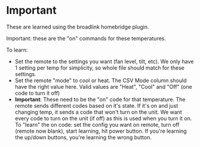 # Important

These are learned using the broadlink homebridge plugin.

Important: these are the "on" commands for these temperatures. 

To learn:

 - Set the remote to the settings you want (fan level, tilt, etc). We only have 1 setting per temp for simplicity, so whole file should match for these settings.
 - Set the remote "mode" to cool or heat. The CSV Mode column should have the right value here. Valid values are "Heat", "Cool" and "Off" (one code to turn it off)
 - **Important**: These need to be the "on" code for that temperature. The remote sends different codes based on it's state. If it's on and just changing temp, it sends a code that won't turn on the unit. We want every code to turn on the unit (if off) as this is used when you turn it on. To "learn" the on code: set the config you want on remote, turn off (remote now blank), start learning, hit power button. If you're learning the up/down buttons, you're learning the wrong button.